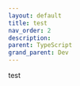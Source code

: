```yaml
---
layout: default
title: test
nav_order: 2
description: 
parent: TypeScript
grand_parent: Dev
---
```

test